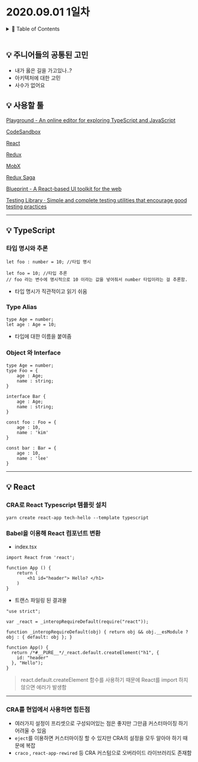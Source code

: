 # 2020.09.01 1일차

<details><summary> 📌 Table of Contents</summary>

- 💡 [주니어들의 공통된 고민](#주니어들의-공통된-고민)
- 💡 [사용할 툴](#사용할-툴)
- 💡 [Typescript](#typescript)
    - [타입 명시와 추론](#타입-명시와-추론)
    - [Type Alias](#type-alias)
    - [Object 와 Interface](#object-와-interface)
- 💡 [React](#react)
    - [CRA로 React Typescript 템플릿 설치](#cra로-react-typescript-템플릿-설치)
    - [Babel을 이용해 React 컴포넌트 변환](#babel을-이용해-react-컴포넌트-변환)
    - [CRA를 현업에서 사용하면 힘든점](#cra를-현업에서-사용하면-힘든점)
</details>

<br>

## 💡 주니어들의 공통된 고민

- 내가 옳은 길을 가고있나..?
- 아키텍처에 대한 고민
- 사수가 없어요


## 💡 사용할 툴

[Playground - An online editor for exploring TypeScript and JavaScript](https://www.typescriptlang.org/play/)

[CodeSandbox](https://codesandbox.io/index2)

[React](https://reactjs.org/)

[Redux](https://redux.js.org/)

[MobX](https://mobx.js.org/README.html)

[Redux Saga](https://redux-saga.js.org/)

[Blueprint - A React-based UI toolkit for the web](https://blueprintjs.com/)

[Testing Library · Simple and complete testing utilities that encourage good testing practices](https://testing-library.com/)

---

## 💡 TypeScript

### 타입 명시와 추론

```tsx
let foo : number = 10; //타입 명시 

let foo = 10; //타입 추론   
// foo 라는 변수에 명시적으로 10 이라는 값을 넣어줘서 number 타입이라는 걸 추론함. 
```

- 타입 명시가 직관적이고 읽기 쉬움

### Type Alias

```tsx
type Age = number; 
let age : Age = 10; 
```

- 타입에 대한 이름을 붙여줌

### Object 와 Interface

```tsx
type Age = number; 
type Foo = {
	age : Age; 
	name : string; 
} 

interface Bar {
	age : Age;
	name : string; 
} 

const foo : Foo = {
	age : 10, 
	name : 'kim' 
} 

const bar : Bar = {
	age : 10, 
	name : 'lee' 
} 
```

---


## 💡 React

### CRA로 React Typescript 템플릿 설치

```tsx
yarn create react-app tech-hello --template typescript
```

### Babel을 이용해 React 컴포넌트 변환

- index.tsx

```tsx
import React from 'react';

function App () {
	return (
		<h1 id="header"> Hello? </h1>
	)
}
```

- 트랜스 파일링 된 결과물

```tsx
"use strict";

var _react = _interopRequireDefault(require("react"));

function _interopRequireDefault(obj) { return obj && obj.__esModule ? obj : { default: obj }; }

function App() {
  return /*#__PURE__*/_react.default.createElement("h1", {
    id: "header"
  }, "Hello");
}
```

> react.default.createElement 함수를 사용하기 때문에 React를 import 하지 않으면 에러가 발생함


---


### CRA를 현업에서 사용하면 힘든점

- 여러가지 설정이 프리셋으로 구성되어있는 점은 좋지만 그만큼 커스터마이징 하기 어려울 수 있음
- `eject`를 이용하면 커스터마이징 할 수 있지만  CRA의 설정을 모두 알아야 하기 때문에 복잡
- `craco` , `react-app-rewired` 등 CRA 커스텀으로 오버라이드 라이브러리도 존재함